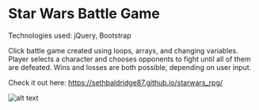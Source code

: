 # Star Wars Battle Game

Technologies used: jQuery, Bootstrap

Click battle game created using loops, arrays, and changing variables. Player selects a character and chooses opponents to fight until all of them are defeated. Wins and losses are both possible, depending on user input.

Check it out here: https://sethbaldridge87.github.io/starwars_rpg/

![alt text](https://raw.githubusercontent.com/sethbaldridge87/starwars_rpg/master/rpg.PNG)
